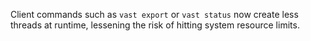 Client commands such as `vast export` or `vast status` now create less threads
at runtime, lessening the risk of hitting system resource limits.
